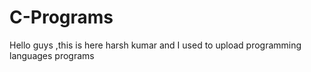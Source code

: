 # C-Programs
 
Hello guys ,this is here harsh kumar and I used to upload programming languages programs
